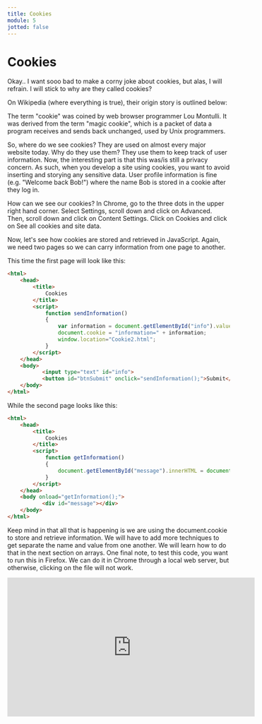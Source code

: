 ```yaml
---
title: Cookies
module: 5
jotted: false
---
```


# Cookies

Okay.. I want sooo bad to make a corny joke about cookies, but alas, I will refrain.  I will stick to why are they called cookies?

On Wikipedia (where everything is true), their origin story is outlined below:

The term "cookie" was coined by web browser programmer Lou Montulli. It was derived from the term "magic cookie", which is a packet of data a program receives and sends back unchanged, used by Unix programmers.

So, where do we see cookies?  They are used on almost every major website today.  Why do they use them?  They use them to keep track of user information.  Now, the interesting part is that this was/is still a privacy concern.  As such, when you develop a site using cookies, you want to avoid inserting and storying any sensitive data.  User profile information is fine (e.g. "Welcome back Bob!") where the name Bob is stored in a cookie after they log in.

How can we see our cookies?  In Chrome, go to the three dots in the upper right hand corner. Select Settings, scroll down and click on Advanced.  Then, scroll down and click on Content Settings.  Click on Cookies and click on See all cookies and site data.

Now, let's see how cookies are stored and retrieved in JavaScript.  Again, we need two pages so we can carry information from one page to another.

This time the first page will look like this:

```html
<html>
    <head>
        <title>
            Cookies
        </title>
        <script>
            function sendInformation()
            {
                var information = document.getElementById("info").value;
                document.cookie = "information=" + information;
                window.location="Cookie2.html";
            }
        </script>
    </head>
    <body>
           <input type="text" id="info">
           <button id="btnSubmit" onclick="sendInformation();">Submit</button>  
    </body>
</html>
```

While the second page looks like this:

```html
<html>
    <head>
        <title>
            Cookies
        </title>
        <script>
            function getInformation()
            {
                document.getElementById("message").innerHTML = document.cookie;
            }
        </script>
    </head>
    <body onload="getInformation();">
           <div id="message"></div>
    </body>
</html>
```

Keep mind in that all that is happening is we are using the document.cookie to store and retrieve information. We will have to add more techniques to get separate the name and value from one another.  We will learn how to do that in the next section on arrays.  One final note, to test this code, you want to run this in Firefox.  We can do it in Chrome through a local web server, but otherwise, clicking on the file will not work.

<iframe width="560" height="315" src="https://www.youtube.com/embed/BHlAkDlWfm4" frameborder="0" allow="accelerometer; autoplay; encrypted-media; gyroscope; picture-in-picture" allowfullscreen></iframe>